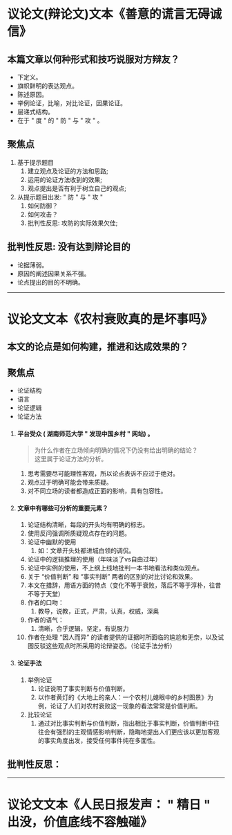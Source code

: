 # 议论文(辩论文)文本《善意的谎言无碍诚信》

## 本篇文章以何种形式和技巧说服对方辩友？  
* 下定义。  
* 旗帜鲜明的表达观点。  
* 陈述原因。  
* 举例论证，比喻，对比论证，因果论证。  
* 层递式结构。  
* 在于 " 度 " 的 " 防 " 与 " 攻 " 。   

## 聚焦点  
1. 基于提示题目
   1. 建立观点及论证的方法和思路;   
   2. 运用的论证方法收到的效果;  
   3. 观点提出是否有利于树立自己的观点;  
2. 从提示题目出发:  " 防 " 与 " 攻 " 
   1. 如何防御？  
   2. 如何攻击？  
   3. 批判性反思: 攻防的实际效果欠佳;  


## 批判性反思: 没有达到辩论目的  
* 论据薄弱。  
* 原因的阐述因果关系不强。  
* 论点提出的目的不明确。  

---

# 议论文文本《农村衰败真的是坏事吗》
## 本文的论点是如何构建，推进和达成效果的？  

## 聚焦点
* 论证结构
* 语言
* 论证逻辑
* 论证方法
1. #### 平台受众 ( 湖南师范大学 " 发现中国乡村 " 网站) 。  

   >为什么作者在立场倾向明确的情况下仍没有给出明确的结论？  
   >这里属于论证方法的分析。  
   1. 思考需要尽可能理性客观，所以论点表诉不应过于绝对。   
   2. 观点过于明确可能会带来质疑。  
   3. 对不同立场的读者都造成正面的影响，具有包容性。  

2.  #### 文章中有哪些可分析的重要元素？  
    1.  论证结构清晰，每段的开头均有明确的标志。  
    2.  使用反问强调所质疑观点存在的问题。  
    3.  论证中幽默的使用
        1.  如：文章开头处都进城白领的调侃。  
    4. 论证中的逻辑推理的使用（年味淡了vs自由过年）
    5. 论证中实例的使用，不上纲上线地批判一本书地看法和类似观点。  
    6. 关于 “价值判断” 和 “事实判断” 两者的区别的对比讨论和效果。  
    7. 本文在措辞，用语方面的特点（变化不等于衰败，落后不等于淳朴，往昔不等于天堂）  
    8. 作者的口吻：
       1. 教导，说教，正式，严肃，认真，权威，深奥
    9.  作者的语气：
        1.  清晰，合乎逻辑，坚定，有说服力
    10. 作者在处理 “因人而异” 的读者提供的证据时所面临的尴尬和无奈，以及试图反驳这些观点时所采用的论辩姿态。（论证手法分析）

3. #### 论证手法
   1. 举例论证
      1. 论证说明了事实判断与价值判断。 
      2. 以作者黄灯的《大地上的亲人：一个农村儿媳眼中的乡村图景》为例，论证了人们对农村衰败这一现象的看法常常是价值判断。  
   2. 比较论证
      1. 通过对比事实判断与价值判断，指出相比于事实判断，价值判断中往往会有强烈的主观情感影响判断，隐晦地提出人们更应该以更加客观的事实角度出发，接受任何事件纯在多面性。  
   

## 批判性反思：

---

# 议论文文本《人民日报发声： " 精日 " 出没，价值底线不容触碰》